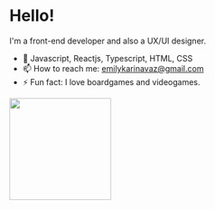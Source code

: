 # Hello!

I'm a front-end developer and also a UX/UI designer.

- 🔭 Javascript, Reactjs, Typescript, HTML, CSS
- 📫 How to reach me: emilykarinavaz@gmail.com
- ⚡ Fun fact: I love boardgames and videogames.

<div>
  <a href="https://github.com/sunpills">
  <img height="180em" src="https://github-readme-stats.vercel.app/api/top-langs/?username=sunpills&layout=compact&langs_count=7&theme=dark"/>
  </div>
